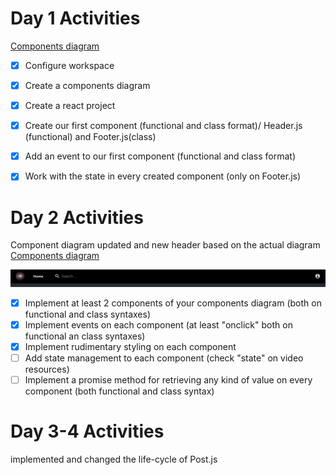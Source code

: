 # Day 1 Activities

[Components diagram](https://drive.google.com/file/d/1U8MP5o2pbKGZtgNeUAfdEqi5K9-HsXiT/view?usp=sharing)

- [x] Configure workspace 
- [x] Create a components diagram
- [x] Create a react project
- [x] Create our first component (functional and class format)/
      Header.js (functional) and Footer.js(class)
- [x] Add an event to our first component (functional and class format) 
- [x] Work with the state in every created component (only on Footer.js)


# Day 2 Activities

Component diagram updated and new header based on the actual diagram
[Components diagram](https://drive.google.com/file/d/1khHegKFDyQ4ZoYq4bW1Hu7tkQGWmi5PF/view?usp=sharing)

![Header](https://github.com/F4B123/project/blob/master/src/images/header.png)

- [x] Implement at least 2 components of your components diagram (both on functional and class syntaxes)
- [x] Implement events on each component (at least "onclick" both on functional an class syntaxes)
- [x] Implement rudimentary styling on each component
- [ ] Add state management to each component (check "state" on video resources)
- [ ] Implement a promise method for retrieving any kind of value on every component (both functional and class syntax)

# Day 3-4 Activities

implemented and changed the life-cycle of Post.js
